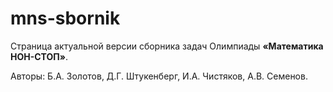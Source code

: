 # mns-sbornik

Страница актуальной версии сборника задач Олимпиады **«Математика НОН-СТОП»**.

Авторы: Б.А. Золотов, Д.Г. Штукенберг, И.А. Чистяков, А.В. Семенов.
